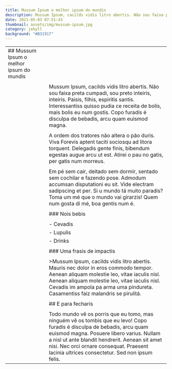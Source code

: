 ```yaml
---
title: Mussum Ipsum o melhor ipsum do mundis
description: Mussum Ipsum, cacilds vidis litro abertis. Não sou faixa preta cumpadi
date: 2021-05-03 07:51:43
thumbnail: assets/img/mussum-ipsum.jpg
category: jekyll
background: "#B31917"
---
```



|                                           |     |                                                                                                                                                                                                                                                                                                                      |
| ----------------------------------------- | --- | -------------------------------------------------------------------------------------------------------------------------------------------------------------------------------------------------------------------------------------------------------------------------------------------------------------------- |
| \## Mussum Ipsum o melhor ipsum do mundis |     |                                                                                                                                                                                                                                                                                                                      |
|                                           |     |                                                                                                                                                                                                                                                                                                                      |
|                                           |     | Mussum Ipsum, cacilds vidis litro abertis. Não sou faixa preta cumpadi, sou preto inteiris, inteiris. Paisis, filhis, espiritis santis. Interessantiss quisso pudia ce receita de bolis, mais bolis eu num gostis. Copo furadis é disculpa de bebadis, arcu quam euismod magna.                                      |
|                                           |     |                                                                                                                                                                                                                                                                                                                      |
|                                           |     | A ordem dos tratores não altera o pão duris. Viva Forevis aptent taciti sociosqu ad litora torquent. Delegadis gente finis, bibendum egestas augue arcu ut est. Atirei o pau no gatis, per gatis num morreus.                                                                                                        |
|                                           |     |                                                                                                                                                                                                                                                                                                                      |
|                                           |     | Em pé sem cair, deitado sem dormir, sentado sem cochilar e fazendo pose. Admodum accumsan disputationi eu sit. Vide electram sadipscing et per. Si u mundo tá muito paradis? Toma um mé que o mundo vai girarzis! Quem num gosta di mé, boa gentis num é.                                                            |
|                                           |     |                                                                                                                                                                                                                                                                                                                      |
|                                           |     | \### Nois bebis                                                                                                                                                                                                                                                                                                      |
|                                           |     |                                                                                                                                                                                                                                                                                                                      |
|                                           |     | \- Cevadis                                                                                                                                                                                                                                                                                                           |
|                                           |     | \- Lupulis                                                                                                                                                                                                                                                                                                           |
|                                           |     | \- Drinks                                                                                                                                                                                                                                                                                                            |
|                                           |     |                                                                                                                                                                                                                                                                                                                      |
|                                           |     | \### Uma frasis de impactis                                                                                                                                                                                                                                                                                          |
|                                           |     |                                                                                                                                                                                                                                                                                                                      |
|                                           |     | \>Mussum Ipsum, cacilds vidis litro abertis. Mauris nec dolor in eros commodo tempor. Aenean aliquam molestie leo, vitae iaculis nisl. Aenean aliquam molestie leo, vitae iaculis nisl. Cevadis im ampola pa arma uma pindureta. Casamentiss faiz malandris se pirulitá.                                             |
|                                           |     |                                                                                                                                                                                                                                                                                                                      |
|                                           |     | \## E para fecharis                                                                                                                                                                                                                                                                                                  |
|                                           |     |                                                                                                                                                                                                                                                                                                                      |
|                                           |     | Todo mundo vê os porris que eu tomo, mas ninguém vê os tombis que eu levo! Copo furadis é disculpa de bebadis, arcu quam euismod magna. Posuere libero varius. Nullam a nisl ut ante blandit hendrerit. Aenean sit amet nisi. Nec orci ornare consequat. Praesent lacinia ultrices consectetur. Sed non ipsum felis. |